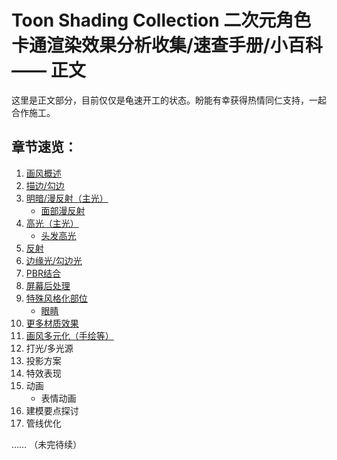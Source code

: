 # Toon Shading Collection 二次元角色卡通渲染效果分析收集/速查手册/小百科 —— 正文


这里是正文部分，目前仅仅是龟速开工的状态。盼能有幸获得热情同仁支持，一起合作施工。



## 章节速览：

1. [画风概述](/01_ArtStyles画风概述.md)
2. [描边/勾边](/02_Outline描边篇.md)
3. [明暗/漫反射（主光）](/03_DirectDiffuse漫反射篇.md)
   - [面部漫反射](/03a_DirectDiffuseOnFace面部漫反射篇.md)
4. [高光（主光）](/04_DirectSpecular高光篇.md)
   - [头发高光](/04a_DirectSpecularOnHair头发高光篇.md)
5. [反射](/05_IndirectReflection反射篇.md)
6. [边缘光/勾边光](/06_Rim边缘光篇.md)
7. [PBR结合](/07_PBRIntegration结合PBR篇.md)
8. [屏幕后处理](/08_PostProcessing后处理篇.md)
9. [特殊风格化部位](/09_StylizedBodyParts风格化部位篇.md)
   - [眼睛](/09a_Eye眼睛篇.md)
10. [更多材质效果](/10_MoreMaterials更多材质篇.md)
11. [画风多元化（手绘等）](/11_PaintingStyle画风多元化篇.md)
12. 打光/多光源
13. 投影方案
14. 特效表现
15. 动画
    - 表情动画
16. 建模要点探讨
17. 管线优化

…… （未完待续）



